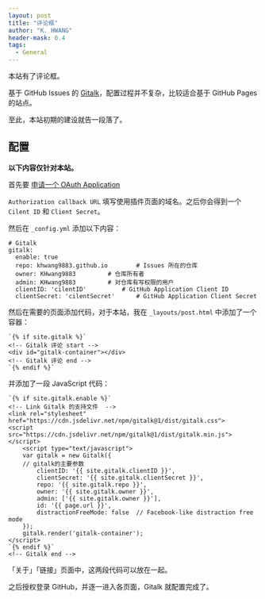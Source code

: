 ```yaml
---
layout: post
title: "评论框"
author: "K. HWANG"
header-mask: 0.4
tags:
  - General
---
```


本站有了评论框。

基于 GitHub Issues 的 [Gitalk](https://github.com/gitalk/gitalk)，配置过程并不复杂，比较适合基于 GitHub Pages 的站点。

至此，本站初期的建设就告一段落了。

## 配置

**以下内容仅针对本站。**

首先要 [申请一个 OAuth Application](https://github.com/settings/applications/new)

`Authorization callback URL` 填写使用插件页面的域名。之后你会得到一个 `Cilent ID` 和 `Client Secret`。

然后在 `_config.yml` 添加以下内容：
```
# Gitalk
gitalk:
  enable: true
  repo: khwang9883.github.io		# Issues 所在的仓库
  owner: KHwang9883			# 仓库所有者
  admin: KHwang9883			# 对仓库有写权限的用户
  clientID: 'cilentID'			# GitHub Application Client ID
  clientSecret: 'cilentSecret'		# GitHub Application Client Secret
```
然后在需要的页面添加代码，对于本站，我在 `_layouts/post.html` 中添加了一个容器：
```             
`{% if site.gitalk %}`
<!-- Gitalk 评论 start -->
<div id="gitalk-container"></div>
<!-- Gitalk 评论 end -->
`{% endif %}`
```
并添加了一段 JavaScript 代码：
```
`{% if site.gitalk.enable %}`
<!-- Link Gitalk 的支持文件  -->
<link rel="stylesheet" href="https://cdn.jsdelivr.net/npm/gitalk@1/dist/gitalk.css">
<script src="https://cdn.jsdelivr.net/npm/gitalk@1/dist/gitalk.min.js"></script>
    <script type="text/javascript">
    var gitalk = new Gitalk({
    // gitalk的主要参数
        clientID: '{{ site.gitalk.clientID }}',
        clientSecret: '{{ site.gitalk.clientSecret }}',
        repo: '{{ site.gitalk.repo }}',
        owner: '{{ site.gitalk.owner }}',
        admin: ['{{ site.gitalk.owner }}'],
        id: '{{ page.url }}',
        distractionFreeMode: false  // Facebook-like distraction free mode
    });
    gitalk.render('gitalk-container');
</script>
`{% endif %}`
<!-- Gitalk end -->
```
「关于」「链接」页面中，这两段代码可以放在一起。

之后授权登录 GitHub，并逐一进入各页面，Gitalk 就配置完成了。